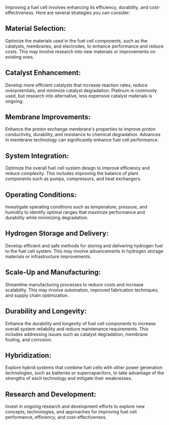 Improving a fuel cell involves enhancing its efficiency, durability, and cost-effectiveness. Here are several strategies you can consider:

## **Material Selection**: 
Optimize the materials used in the fuel cell components, such as the catalysts, membranes, and electrodes, to enhance performance and reduce costs. This may involve research into new materials or improvements on existing ones.

## **Catalyst Enhancement**: 
Develop more efficient catalysts that increase reaction rates, reduce overpotentials, and minimize catalyst degradation. Platinum is commonly used, but research into alternative, less expensive catalyst materials is ongoing.

## **Membrane Improvements**: 
Enhance the proton exchange membrane's properties to improve proton conductivity, durability, and resistance to chemical degradation. Advances in membrane technology can significantly enhance fuel cell performance.

## **System Integration**: 
Optimize the overall fuel cell system design to improve efficiency and reduce complexity. This includes improving the balance of plant components such as pumps, compressors, and heat exchangers.

## **Operating Conditions**: 
Investigate operating conditions such as temperature, pressure, and humidity to identify optimal ranges that maximize performance and durability while minimizing degradation.

## **Hydrogen Storage and Delivery**: 
Develop efficient and safe methods for storing and delivering hydrogen fuel to the fuel cell system. This may involve advancements in hydrogen storage materials or infrastructure improvements.

## **Scale-Up and Manufacturing**: 
Streamline manufacturing processes to reduce costs and increase scalability. This may involve automation, improved fabrication techniques, and supply chain optimization.

## **Durability and Longevity**: 
Enhance the durability and longevity of fuel cell components to increase overall system reliability and reduce maintenance requirements. This includes addressing issues such as catalyst degradation, membrane fouling, and corrosion.

## **Hybridization**: 
Explore hybrid systems that combine fuel cells with other power generation technologies, such as batteries or supercapacitors, to take advantage of the strengths of each technology and mitigate their weaknesses.

## **Research and Development**: 
Invest in ongoing research and development efforts to explore new concepts, technologies, and approaches for improving fuel cell performance, efficiency, and cost-effectiveness.
